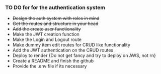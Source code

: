 ### TO DO for for the authentication system
- ~~Design the auth system with roles in mind~~
- ~~Get the routes and structure in your head~~
- ~~Add the create user functionality~~
- Make the JWT creation function
- Make the Login and Logout route
- Make dummy item edit routes for CRUD like functionality
- Add the JWT authentication on the CRUD routes
- Deploy to render {Do not get fancy and try to deploy on AWS, not rn}
- Create a README and finish the github
- Provide the .env file if its necessary